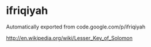 # ifriqiyah
Automatically exported from code.google.com/p/ifriqiyah

http://en.wikipedia.org/wiki/Lesser_Key_of_Solomon
